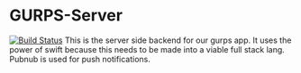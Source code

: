 # GURPS-Server
[![Build Status](https://travis-ci.org/rainbowdash/GURPS-Server.svg?branch=master)](https://travis-ci.org/rainbowdash/GURPS-Server)
This is the server side backend for our gurps app.
It uses the power of swift because this needs to be made into a viable full stack
lang. Pubnub is used for push notifications.
